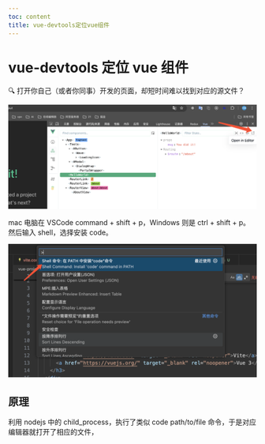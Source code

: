 ```yaml
---
toc: content
title: vue-devtools定位vue组件
---
```


# vue-devtools 定位 vue 组件

🔍 打开你自己（或者你同事）开发的页面，却短时间难以找到对应的源文件？

![](/images/vue2/image12.jpg)

mac 电脑在 VSCode command + shift + p，Windows 则是 ctrl + shift + p。然后输入 shell，选择安装 code。

![](/images/vue2/image13.jpg)

## 原理

利用 nodejs 中的 child_process，执行了类似 code path/to/file 命令，于是对应编辑器就打开了相应的文件，
